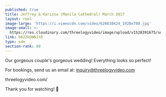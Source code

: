 ```yaml
---
published: true
title: Jeffrey & Karissa (Manila Cathedral) March 2017
layout: reel
image-large: 'https://i.vimeocdn.com/video/626638424_1920x700.jpg'
image-small: >-
  https://res.cloudinary.com/threelogyvideo/image/upload/v1528391675/sde/jeffrey_a.jpg
link: h622kDNNJt0
type: sde
section-rank: 80
---
```

Our gorgeous couple's gorgeous wedding! Everything looks so perfect!

For bookings, send us an email at: inquiry@threelogyvideo.com

threelogyvideo.com/

Thank you for watching! 🙂
